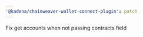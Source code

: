 ```yaml
---
'@kadena/chainweaver-wallet-connect-plugin': patch
---
```


Fix get accounts when not passing contracts field
